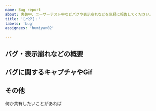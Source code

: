 ```yaml
---
name: Bug report
about: 実装中、ユーザーテスト中などバグや表示崩れなどを気軽に報告してください。
title: '[バグ]：'
labels: 'bug'
assignees: 'humiyan02'

---
```


## **バグ・表示崩れなどの概要**


## バグに関するキャプチャやGif


## その他

何か共有したいことがあれば
